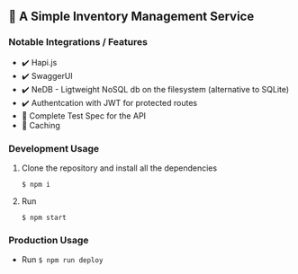 ## :ledger: A Simple Inventory Management Service

### Notable Integrations / Features
  - :heavy_check_mark: Hapi.js
  - :heavy_check_mark: SwaggerUI
  - :heavy_check_mark: NeDB - Ligtweight NoSQL db on the filesystem (alternative to SQLite)
  - :heavy_check_mark: Authentcation with JWT for protected routes
  - :construction: Complete Test Spec for the API
  - :construction: Caching


### Development Usage
1. Clone the repository and install all the dependencies

    `$ npm i`

2. Run

    `$ npm start`

### Production Usage

 - Run `$ npm run deploy`
